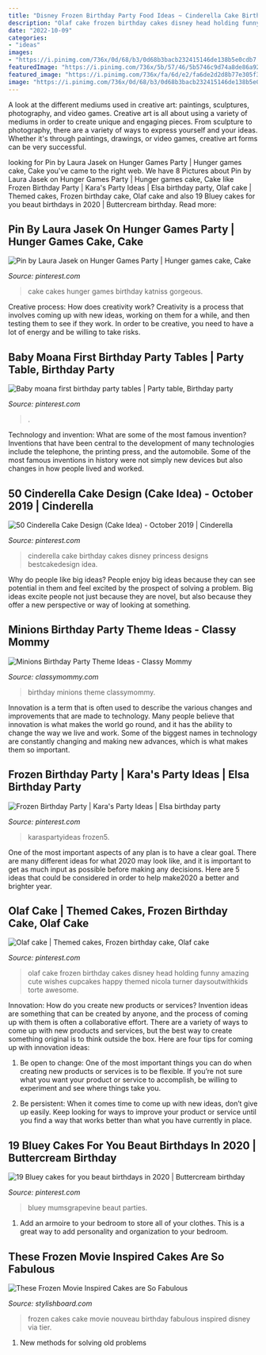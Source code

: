 ```yaml
---
title: "Disney Frozen Birthday Party Food Ideas ~ Cinderella Cake Birthday Cakes Disney Princess Designs Bestcakedesign Idea"
description: "Olaf cake frozen birthday cakes disney head holding funny amazing cute wishes cupcakes happy themed nicola turner daysoutwithkids torte awesome"
date: "2022-10-09"
categories:
- "ideas"
images:
- "https://i.pinimg.com/736x/0d/68/b3/0d68b3bacb232415146de138b5e0cdb7.jpg"
featuredImage: "https://i.pinimg.com/736x/5b/57/46/5b5746c9d74a8de86a922c45c67b5181.jpg"
featured_image: "https://i.pinimg.com/736x/fa/6d/e2/fa6de2d2d8b77e305f36a822ee0a9834.jpg"
image: "https://i.pinimg.com/736x/0d/68/b3/0d68b3bacb232415146de138b5e0cdb7.jpg"
---
```



A look at the different mediums used in creative art: paintings, sculptures, photography, and video games.
Creative art is all about using a variety of mediums in order to create unique and engaging pieces. From sculpture to photography, there are a variety of ways to express yourself and your ideas. Whether it's through paintings, drawings, or video games, creative art forms can be very successful.

	

		
looking for Pin by Laura Jasek on Hunger Games Party | Hunger games cake, Cake you've came to the right web. We have 8 Pictures about Pin by Laura Jasek on Hunger Games Party | Hunger games cake, Cake like Frozen Birthday Party | Kara&#039;s Party Ideas | Elsa birthday party, Olaf cake | Themed cakes, Frozen birthday cake, Olaf cake and also 19 Bluey cakes for you beaut birthdays in 2020 | Buttercream birthday. Read more:
		
    
## Pin By Laura Jasek On Hunger Games Party | Hunger Games Cake, Cake

<img loading=lazy src="https://i.pinimg.com/736x/6f/d4/5d/6fd45d90b8a2c701cb3776223f561f35--gorgeous-cakes-food-cakes.jpg" onerror="this.onerror=null;this.src='https://tse2.mm.bing.net/th?id=OIP.5DGwxn-tw84fsNFdq-3K7AHaJ3&amp;pid=15.1';" alt="Pin by Laura Jasek on Hunger Games Party | Hunger games cake, Cake">

_Source: pinterest.com_

>cake cakes hunger games birthday katniss gorgeous. 

	

Creative process: How does creativity work?
Creativity is a process that involves coming up with new ideas, working on them for a while, and then testing them to see if they work. In order to be creative, you need to have a lot of energy and be willing to take risks.

    
## Baby Moana First Birthday Party Tables | Party Table, Birthday Party

<img loading=lazy src="https://i.pinimg.com/736x/0d/68/b3/0d68b3bacb232415146de138b5e0cdb7.jpg" onerror="this.onerror=null;this.src='https://tse2.mm.bing.net/th?id=OIP.g_dQr1Z8JRUVWqzBKCPRTQHaJ3&amp;pid=15.1';" alt="Baby moana first birthday party tables | Party table, Birthday party">

_Source: pinterest.com_

>. 

	

Technology and invention: What are some of the most famous invention?
Inventions that have been central to the development of many technologies include the telephone, the printing press, and the automobile. Some of the most famous inventions in history were not simply new devices but also changes in how people lived and worked.

    
## 50 Cinderella Cake Design (Cake Idea) - October 2019 | Cinderella

<img loading=lazy src="https://i.pinimg.com/736x/fa/6d/e2/fa6de2d2d8b77e305f36a822ee0a9834.jpg" onerror="this.onerror=null;this.src='https://tse1.mm.bing.net/th?id=OIP.rE6QyA4GzRvmCAdqxTqGngHaJQ&amp;pid=15.1';" alt="50 Cinderella Cake Design (Cake Idea) - October 2019 | Cinderella">

_Source: pinterest.com_

>cinderella cake birthday cakes disney princess designs bestcakedesign idea. 

	

Why do people like big ideas?
People enjoy big ideas because they can see potential in them and feel excited by the prospect of solving a problem. Big ideas excite people not just because they are novel, but also because they offer a new perspective or way of looking at something.

    
## Minions Birthday Party Theme Ideas - Classy Mommy

<img loading=lazy src="https://classymommy.com/wp-content/uploads/2015/08/IMG_0598.jpg" onerror="this.onerror=null;this.src='https://tse3.mm.bing.net/th?id=OIP.9BjioKepljnWhUz8jmRmqAHaKX&amp;pid=15.1';" alt="Minions Birthday Party Theme Ideas - Classy Mommy">

_Source: classymommy.com_

>birthday minions theme classymommy. 

	

Innovation is a term that is often used to describe the various changes and improvements that are made to technology. Many people believe that innovation is what makes the world go round, and it has the ability to change the way we live and work. Some of the biggest names in technology are constantly changing and making new advances, which is what makes them so important.

    
## Frozen Birthday Party | Kara&#039;s Party Ideas | Elsa Birthday Party

<img loading=lazy src="https://i.pinimg.com/736x/f1/6e/c0/f16ec05beb7083c0e07ea5a0db17ed5b.jpg" onerror="this.onerror=null;this.src='https://tse3.mm.bing.net/th?id=OIP.taxr-xQXlDsANraVIujyKAHaNK&amp;pid=15.1';" alt="Frozen Birthday Party | Kara&#039;s Party Ideas | Elsa birthday party">

_Source: pinterest.com_

>karaspartyideas frozen5. 

	

One of the most important aspects of any plan is to have a clear goal. There are many different ideas for what 2020 may look like, and it is important to get as much input as possible before making any decisions. Here are 5 ideas that could be considered in order to help make2020 a better and brighter year.

    
## Olaf Cake | Themed Cakes, Frozen Birthday Cake, Olaf Cake

<img loading=lazy src="https://i.pinimg.com/736x/81/bd/7c/81bd7c21c47738bb36d6131869f8a17f--olaf-frozen-cake-olaf-cake.jpg" onerror="this.onerror=null;this.src='https://tse1.mm.bing.net/th?id=OIP.9rDy5Xz8t17CBkv5cGQYpADHEs&amp;pid=15.1';" alt="Olaf cake | Themed cakes, Frozen birthday cake, Olaf cake">

_Source: pinterest.com_

>olaf cake frozen birthday cakes disney head holding funny amazing cute wishes cupcakes happy themed nicola turner daysoutwithkids torte awesome. 

	

Innovation: How do you create new products or services?
Invention ideas are something that can be created by anyone, and the process of coming up with them is often a collaborative effort. There are a variety of ways to come up with new products and services, but the best way to create something original is to think outside the box. Here are four tips for coming up with innovation ideas:
1. Be open to change: One of the most important things you can do when creating new products or services is to be flexible. If you’re not sure what you want your product or service to accomplish, be willing to experiment and see where things take you.

2. Be persistent: When it comes time to come up with new ideas, don’t give up easily. Keep looking for ways to improve your product or service until you find a way that works better than what you have currently in place.

    
## 19 Bluey Cakes For You Beaut Birthdays In 2020 | Buttercream Birthday

<img loading=lazy src="https://i.pinimg.com/736x/5b/57/46/5b5746c9d74a8de86a922c45c67b5181.jpg" onerror="this.onerror=null;this.src='https://tse2.mm.bing.net/th?id=OIP.sUfq-JoEwjScQi53me8NfwHaLH&amp;pid=15.1';" alt="19 Bluey cakes for you beaut birthdays in 2020 | Buttercream birthday">

_Source: pinterest.com_

>bluey mumsgrapevine beaut parties. 

	

1. Add an armoire to your bedroom to store all of your clothes. This is a great way to add personality and organization to your bedroom.

    
## These Frozen Movie Inspired Cakes Are So Fabulous

<img loading=lazy src="http://www.stylishboard.com/wp-content/uploads/2014/06/515.jpg" onerror="this.onerror=null;this.src='https://tse2.mm.bing.net/th?id=OIP.hQhc0U7o3By3ANNge_DrLwHaKZ&amp;pid=15.1';" alt="These Frozen Movie Inspired Cakes are So Fabulous">

_Source: stylishboard.com_

>frozen cakes cake movie nouveau birthday fabulous inspired disney via tier. 

	

1. New methods for solving old problems

